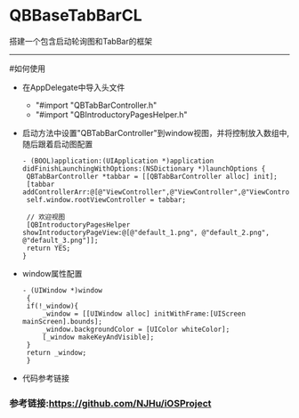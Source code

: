 # QBBaseTabBarCL
搭建一个包含启动轮询图和TabBar的框架

----
#如何使用
+  在AppDelegate中导入头文件 
   - "#import "QBTabBarController.h"
   - "#import "QBIntroductoryPagesHelper.h"
   
+ 启动方法中设置"QBTabBarController"到window视图，并将控制放入数组中,随后跟着启动图配置
   ```objc
  - (BOOL)application:(UIApplication *)application didFinishLaunchingWithOptions:(NSDictionary *)launchOptions {
    QBTabBarController *tabbar = [[QBTabBarController alloc] init];
    [tabbar addControllerArr:@[@"ViewController",@"ViewController",@"ViewController"]];
    self.window.rootViewController = tabbar;
    
    // 欢迎视图
    [QBIntroductoryPagesHelper showIntroductoryPageView:@[@"default_1.png", @"default_2.png", @"default_3.png"]];
    return YES;
   }
  ```
+ window属性配置
   ```objc
   - (UIWindow *)window
    {
    if(!_window){
        _window = [[UIWindow alloc] initWithFrame:[UIScreen mainScreen].bounds];
        _window.backgroundColor = [UIColor whiteColor];
        [_window makeKeyAndVisible];
    }
    return _window;
    }
  ```
+ 代码参考链接
### 参考链接:https://github.com/NJHu/iOSProject

    


   
